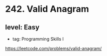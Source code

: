 # 242. Valid Anagram
## level: Easy

- tag: Programming Skills I

https://leetcode.com/problems/valid-anagram/
